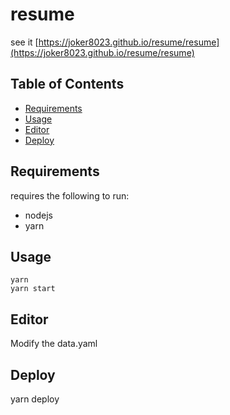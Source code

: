 # resume

see it
[https://joker8023.github.io/resume/resume](https://joker8023.github.io/resume/resume)

## Table of Contents

- [Requirements](#requirements)
- [Usage](#usage)
- [Editor](#Editor)
- [Deploy](#Deploy)

## Requirements

requires the following to run:

- nodejs
- yarn

## Usage

```
yarn
yarn start
```

## Editor

Modify the data.yaml

## Deploy

yarn deploy
